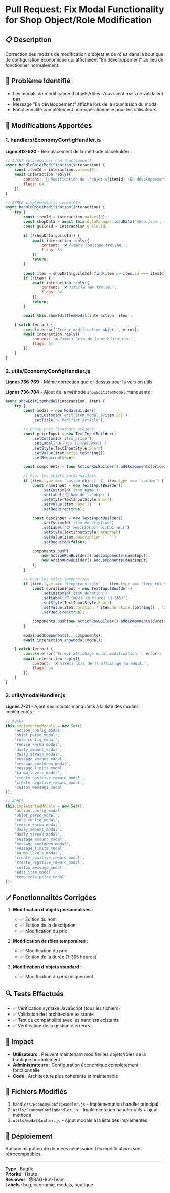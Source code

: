 # Pull Request: Fix Modal Functionality for Shop Object/Role Modification

## 📋 Description

Correction des modals de modification d'objets et de rôles dans la boutique de configuration économique qui affichaient "En développement" au lieu de fonctionner normalement.

## 🐛 Problème Identifié

- Les modals de modification d'objets/rôles s'ouvraient mais ne validaient pas
- Message "En développement" affiché lors de la soumission du modal
- Fonctionnalité complètement non-opérationnelle pour les utilisateurs

## 🔧 Modifications Apportées

### 1. **handlers/EconomyConfigHandler.js**

**Ligne 912-920** - Remplacement de la méthode placeholder :
```javascript
// AVANT (placeholder non-fonctionnel)
async handleObjetModification(interaction) {
    const itemId = interaction.values[0];
    await interaction.reply({
        content: `🔧 Modification de l'objet ${itemId} (En développement)`,
        flags: 64
    });
}

// APRÈS (implémentation complète)
async handleObjetModification(interaction) {
    try {
        const itemId = interaction.values[0];
        const shopData = await this.dataManager.loadData('shop.json', {});
        const guildId = interaction.guild.id;
        
        if (!shopData[guildId]) {
            await interaction.reply({
                content: '❌ Aucune boutique trouvée.',
                flags: 64
            });
            return;
        }

        const item = shopData[guildId].find(item => item.id === itemId);
        if (!item) {
            await interaction.reply({
                content: '❌ Article non trouvé.',
                flags: 64
            });
            return;
        }

        await this.showEditItemModal(interaction, item);

    } catch (error) {
        console.error('Erreur modification objet:', error);
        await interaction.reply({
            content: '❌ Erreur lors de la modification.',
            flags: 64
        });
    }
}
```

### 2. **utils/EconomyConfigHandler.js**

**Lignes 736-769** - Même correction que ci-dessus pour la version utils.

**Lignes 736-784** - Ajout de la méthode `showEditItemModal` manquante :
```javascript
async showEditItemModal(interaction, item) {
    try {
        const modal = new ModalBuilder()
            .setCustomId(`edit_item_modal_${item.id}`)
            .setTitle('✏️ Modifier Article');

        // Champ prix (toujours présent)
        const priceInput = new TextInputBuilder()
            .setCustomId('item_price')
            .setLabel('💰 Prix (1-999,999€)')
            .setStyle(TextInputStyle.Short)
            .setValue(item.price.toString())
            .setRequired(true);

        const components = [new ActionRowBuilder().addComponents(priceInput)];

        // Pour les objets personnalisés
        if (item.type === 'custom_object' || item.type === 'custom') {
            const nameInput = new TextInputBuilder()
                .setCustomId('item_name')
                .setLabel('📝 Nom de l\'objet')
                .setStyle(TextInputStyle.Short)
                .setValue(item.name || '')
                .setRequired(true);

            const descInput = new TextInputBuilder()
                .setCustomId('item_description')
                .setLabel('📋 Description (optionnel)')
                .setStyle(TextInputStyle.Paragraph)
                .setValue(item.description || '')
                .setRequired(false);

            components.push(
                new ActionRowBuilder().addComponents(nameInput),
                new ActionRowBuilder().addComponents(descInput)
            );
        }

        // Pour les rôles temporaires
        if (item.type === 'temporary_role' || item.type === 'temp_role') {
            const durationInput = new TextInputBuilder()
                .setCustomId('item_duration')
                .setLabel('⏰ Durée en heures (1-365)')
                .setStyle(TextInputStyle.Short)
                .setValue(item.duration ? item.duration.toString() : '24')
                .setRequired(true);

            components.push(new ActionRowBuilder().addComponents(durationInput));
        }

        modal.addComponents(...components);
        await interaction.showModal(modal);

    } catch (error) {
        console.error('Erreur affichage modal modification:', error);
        await interaction.reply({
            content: '❌ Erreur lors de l\'affichage du modal.',
            flags: 64
        });
    }
}
```

### 3. **utils/modalHandler.js**

**Lignes 7-21** - Ajout des modals manquants à la liste des modals implémentés :
```javascript
// AVANT
this.implementedModals = new Set([
    'action_config_modal',
    'objet_perso_modal', 
    'role_config_modal',
    'remise_karma_modal',
    'daily_amount_modal',
    'daily_streak_modal',
    'message_amount_modal',
    'message_cooldown_modal',
    'message_limits_modal',
    'karma_levels_modal',
    'create_positive_reward_modal',
    'create_negative_reward_modal',
    'custom_message_modal'
]);

// APRÈS
this.implementedModals = new Set([
    'action_config_modal',
    'objet_perso_modal', 
    'role_config_modal',
    'remise_karma_modal',
    'daily_amount_modal',
    'daily_streak_modal',
    'message_amount_modal',
    'message_cooldown_modal',
    'message_limits_modal',
    'karma_levels_modal',
    'create_positive_reward_modal',
    'create_negative_reward_modal',
    'custom_message_modal',
    'edit_item_modal',
    'temp_role_price_modal'
]);
```

## ✅ Fonctionnalités Corrigées

1. **Modification d'objets personnalisés** :
   - ✅ Édition du nom
   - ✅ Édition de la description
   - ✅ Modification du prix

2. **Modification de rôles temporaires** :
   - ✅ Modification du prix
   - ✅ Édition de la durée (1-365 heures)

3. **Modification d'objets standard** :
   - ✅ Modification du prix uniquement

## 🔍 Tests Effectués

- ✅ Vérification syntaxe JavaScript (tous les fichiers)
- ✅ Validation de l'architecture existante
- ✅ Test de compatibilité avec les handlers existants
- ✅ Vérification de la gestion d'erreurs

## 🎯 Impact

- **Utilisateurs** : Peuvent maintenant modifier les objets/rôles de la boutique normalement
- **Administrateurs** : Configuration économique complètement fonctionnelle
- **Code** : Architecture plus cohérente et maintenable

## 📁 Fichiers Modifiés

1. `handlers/EconomyConfigHandler.js` - Implémentation handler principal
2. `utils/EconomyConfigHandler.js` - Implémentation handler utils + ajout méthode
3. `utils/modalHandler.js` - Ajout modals à la liste des implémentés

## 🚀 Déploiement

Aucune migration de données nécessaire. Les modifications sont rétrocompatibles.

---

**Type** : Bugfix  
**Priorité** : Haute  
**Reviewer** : @BAG-Bot-Team  
**Labels** : bug, économie, modals, boutique